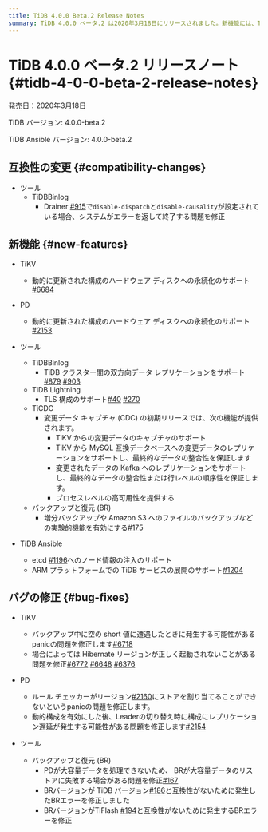 ```yaml
---
title: TiDB 4.0.0 Beta.2 Release Notes
summary: TiDB 4.0.0 ベータ.2 は2020年3月18日にリリースされました。新機能には、TiKVとPDの動的に更新された構成のハードウェア ディスクへの永続化のサポートが含まれます。また、TiDBBinlogは双方向データ レプリケーションをサポートし、TiDB LightningはTLS 構成のサポートを追加しました。さらに、TiCDCの初期リリースでは、変更データのキャプチャや高可用性の提供が行われています。バグの修正も行われ、TiKVやPD、バックアップと復元 (BR)に関する問題が修正されています。TiDB AnsibleもARM プラットフォームでの TiDB サービスの展開をサポートしています。
---
```


# TiDB 4.0.0 ベータ.2 リリースノート {#tidb-4-0-0-beta-2-release-notes}

発売日：2020年3月18日

TiDB バージョン: 4.0.0-beta.2

TiDB Ansible バージョン: 4.0.0-beta.2

## 互換性の変更 {#compatibility-changes}

-   ツール
    -   TiDBBinlog
        -   Drainer [#915](https://github.com/pingcap/tidb-binlog/pull/915)で`disable-dispatch`と`disable-causality`が設定されている場合、システムがエラーを返して終了する問題を修正

## 新機能 {#new-features}

-   TiKV
    -   動的に更新された構成のハードウェア ディスクへの永続化のサポート[#6684](https://github.com/tikv/tikv/pull/6684)

-   PD
    -   動的に更新された構成のハードウェア ディスクへの永続化のサポート[#2153](https://github.com/pingcap/pd/pull/2153)

-   ツール
    -   TiDBBinlog
        -   TiDB クラスター間の双方向データ レプリケーションをサポート[#879](https://github.com/pingcap/tidb-binlog/pull/879) [#903](https://github.com/pingcap/tidb-binlog/pull/903)
    -   TiDB Lightning
        -   TLS 構成のサポート[#40](https://github.com/tikv/importer/pull/40) [#270](https://github.com/pingcap/tidb-lightning/pull/270)
    -   TiCDC
        -   変更データ キャプチャ (CDC) の初期リリースでは、次の機能が提供されます。
            -   TiKV からの変更データのキャプチャのサポート
            -   TiKV から MySQL 互換データベースへの変更データのレプリケーションをサポートし、最終的なデータの整合性を保証します
            -   変更されたデータの Kafka へのレプリケーションをサポートし、最終的なデータの整合性または行レベルの順序性を保証します。
            -   プロセスレベルの高可用性を提供する
    -   バックアップと復元 (BR)
        -   増分バックアップや Amazon S3 へのファイルのバックアップなどの実験的機能を有効にする[#175](https://github.com/pingcap/br/pull/175)

-   TiDB Ansible
    -   etcd [#1196](https://github.com/pingcap/tidb-ansible/pull/1196)へのノード情報の注入のサポート
    -   ARM プラットフォームでの TiDB サービスの展開のサポート[#1204](https://github.com/pingcap/tidb-ansible/pull/1204)

## バグの修正 {#bug-fixes}

-   TiKV
    -   バックアップ中に空の short 値に遭遇したときに発生する可能性があるpanicの問題を修正します[#6718](https://github.com/tikv/tikv/pull/6718)
    -   場合によっては Hibernate リージョンが正しく起動されないことがある問題を修正[#6772](https://github.com/tikv/tikv/pull/6672) [#6648](https://github.com/tikv/tikv/pull/6648) [#6376](https://github.com/tikv/tikv/pull/6736)

-   PD
    -   ルール チェッカーがリージョン[#2160](https://github.com/pingcap/pd/pull/2160)にストアを割り当てることができないというpanicの問題を修正します。
    -   動的構成を有効にした後、Leaderの切り替え時に構成にレプリケーション遅延が発生する可能性がある問題を修正します[#2154](https://github.com/pingcap/pd/pull/2154)

-   ツール
    -   バックアップと復元 (BR)
        -   PDが大容量データを処理できないため、 BRが大容量データのリストアに失敗する場合がある問題を修正[#167](https://github.com/pingcap/br/pull/167)
        -   BRバージョンが TiDB バージョン[#186](https://github.com/pingcap/br/pull/186)と互換性がないために発生したBRエラーを修正しました
        -   BRバージョンがTiFlash [#194](https://github.com/pingcap/br/pull/194)と互換性がないために発生するBRエラーを修正
